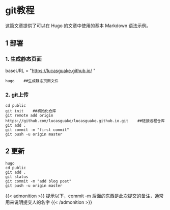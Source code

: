 # git教程


这篇文章提供了可以在 Hugo 的文章中使用的基本 Markdown 语法示例。

<!--more-->
## 1 部署
### 1. 生成静态页面
baseURL = "https://lucasguake.github.io/ "
```copy
hugo    ##生成静态页面文件
```
### 2. git上传
```copy
cd public
git init    ##初始化仓库
git remote add origin https://github.com/lucasguake/lucasguake.github.io.git    ##链接远程仓库
git add .
git commit -m "first commit"
git push -u origin master
```
## 2 更新
```copy
hugo
cd public
git add .
git status
git commit -m "add blog post"
git push -u origin master
```
{{< admonition >}}
提示以下，commit -m 后面的东西是此次提交的备注，通常用来说明提交人的名字
{{< /admonition >}}





